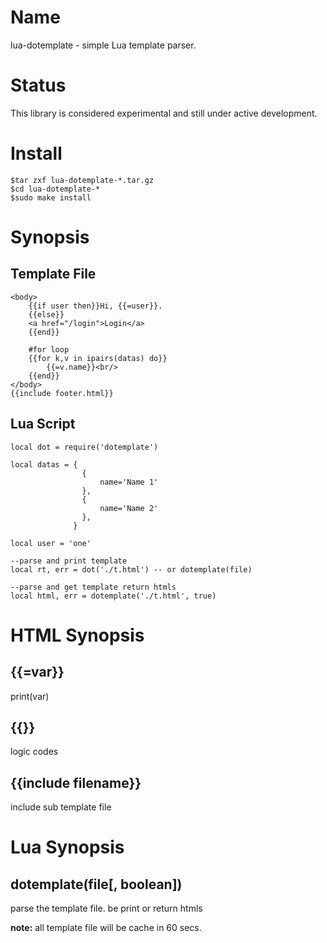 Name
====

lua-dotemplate - simple Lua template parser.

Status
======

This library is considered experimental and still under active development.

Install
=======

    $tar zxf lua-dotemplate-*.tar.gz
    $cd lua-dotemplate-*
    $sudo make install

Synopsis
========
Template File
---

    <body>
        {{if user then}}Hi, {{=user}}.
        {{else}}
        <a href="/login">Login</a>
        {{end}}
        
        #for loop
        {{for k,v in ipairs(datas) do}}
            {{=v.name}}<br/>
        {{end}}
    </body>
    {{include footer.html}}

Lua Script
---

    local dot = require('dotemplate')
    
    local datas = {
                    {
                        name='Name 1'
                    },
                    {
                        name='Name 2'
                    },
                  }
    
    local user = 'one'
    
    --parse and print template
    local rt, err = dot('./t.html') -- or dotemplate(file)
    
    --parse and get template return htmls
    local html, err = dotemplate('./t.html', true)

HTML Synopsis
===

{{=var}}
---

print(var)

{{}}
---

logic codes

{{include filename}}
---

include sub template file

Lua Synopsis
===

dotemplate(file[, boolean])
---

parse the template file. be print or return htmls

**note:** all template file will be cache in 60 secs.
